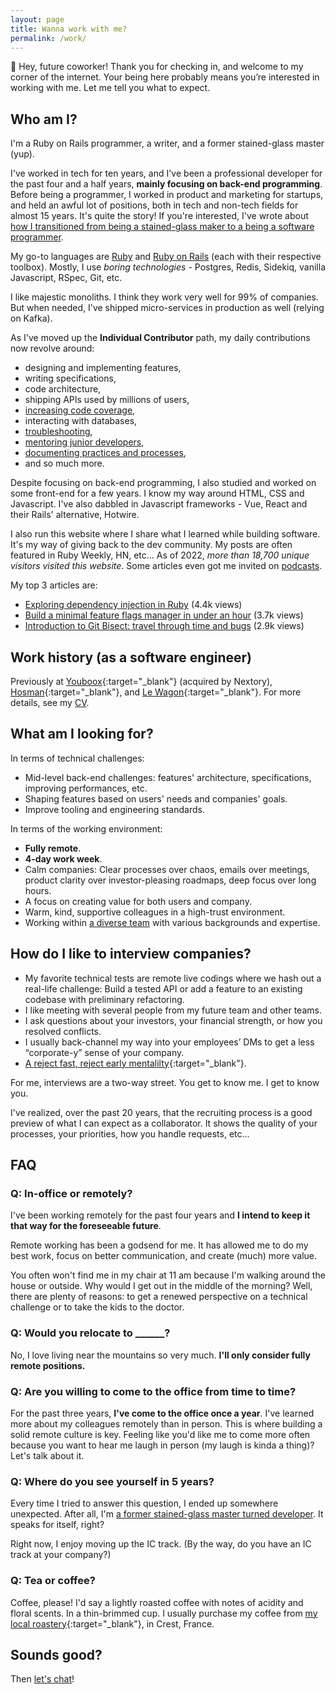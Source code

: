 ```yaml
---
layout: page
title: Wanna work with me?
permalink: /work/
---
```


👋 Hey, future coworker! Thank you for checking in, and welcome to my corner of the internet. Your being here probably means you’re interested in working with me. Let me tell you what to expect.

## Who am I?

I'm a Ruby on Rails programmer, a writer, and a former stained-glass master (yup).

I've worked in tech for ten years, and I've been a professional developer for the past four and a half years, **mainly focusing on back-end programming**. Before being a programmer, I worked in product and marketing for startups, and held an awful lot of positions, both in tech and non-tech fields for almost 15 years. It's quite the story! If you're interested, I've wrote about [how I transitioned from being a stained-glass maker to a being a software programmer]({{site.baseurl}}/from-stained-glass-master-to-software-developer/).

My go-to languages are [Ruby]({{site.baseurl}}/series/ruby/) and [Ruby on Rails]({{site.baseurl}}/series/rails/) (each with their respective toolbox). Mostly, I use *boring technologies* - Postgres, Redis, Sidekiq, vanilla Javascript, RSpec, Git, etc.

I like majestic monoliths. I think they work very well for 99% of companies. But when needed, I've shipped micro-services in production as well (relying on Kafka).

As I've moved up the **Individual Contributor** path, my daily contributions now revolve around:
- designing and implementing features,
- writing specifications,
- code architecture,
- shipping APIs used by millions of users,
- [increasing code coverage]({{site.baseurl}}/series/rspec/),
- interacting with databases,
- [troubleshooting]({{site.baseurl}}/series/debugging/),
- [mentoring junior developers]({{site.baseurl}}/series/career/),
- [documenting practices and processes]({{site.baseurl}}/how-to-write-better-specifications/),
- and so much more.

<!-- add some of the coolest things I've done -->

Despite focusing on back-end programming, I also studied and worked on some front-end for a few years. I know my way around HTML, CSS and Javascript. I've also dabbled in Javascript frameworks - Vue, React and their Rails' alternative, Hotwire.

I also run this website where I share what I learned while building software. It's my way of giving back to the dev community. My posts are often featured in Ruby Weekly, HN, etc... As of 2022, *more than 18,700 unique visitors visited this website*. Some articles even got me invited on [podcasts]({{site.baseurl}}/talks/).

My top 3 articles are:
- [Exploring dependency injection in Ruby]({{site.baseurl}}/dependency-injection-in-ruby/) (4.4k views)
- [Build a minimal feature flags manager in under an hour]({{site.baseurl}}/minimal-feature-flags-manager/) (3.7k views)
- [Introduction to Git Bisect: travel through time and bugs]({{site.baseurl}}/how-to-use-git-bisect/) (2.9k views)

## Work history (as a software engineer)

Previously at [Youboox](https://nextory.com/fr/){:target="\_blank"} (acquired by Nextory), [Hosman](https://www.hosman.co/){:target="\_blank"}, and [Le Wagon](https://www.lewagon.com/fr){:target="\_blank"}. For more details, see my [CV]({{site.baseurl}}/media/shared/about/remimercier-cv-2023.pdf/).

## What am I looking for?

In terms of technical challenges:
- Mid-level back-end challenges: features' architecture, specifications, improving performances, etc.
- Shaping features based on users' needs and companies' goals.
- Improve tooling and engineering standards.

In terms of the working environment:
- **Fully remote**.
- **4-day work week**.
- Calm companies: Clear processes over chaos, emails over meetings, product clarity over investor-pleasing roadmaps, deep focus over long hours.
- A focus on creating value for both users and company.
- Warm, kind, supportive colleagues in a high-trust environment.
- Working within [a diverse team]({{site.baseurl}}/the-need-for-dei/) with various backgrounds and expertise.

## How do I like to interview companies?

- My favorite technical tests are remote live codings where we hash out a real-life challenge: Build a tested API or add a feature to an existing codebase with preliminary refactoring.
- I like meeting with several people from my future team and other teams.
- I ask questions about your investors, your financial strength, or how you resolved conflicts.
- I usually back-channel my way into your employees’ DMs to get a less “corporate-y” sense of your company.
- [A reject fast, reject early mentalilty](https://juanitofatas.com/reject-fast-reject-early){:target="\_blank"}.

For me, interviews are a two-way street. You get to know me. I get to know you.

I've realized, over the past 20 years, that the recruiting process is a good preview of what I can expect as a collaborator. It shows the quality of your processes, your priorities, how you handle requests, etc...

## FAQ

### Q: In-office or remotely?

I've been working remotely for the past four years and **I intend to keep it that way for the foreseeable future**.

Remote working has been a godsend for me. It has allowed me to do my best work, focus on better communication, and create (much) more value.

You often won't find me in my chair at 11 am because I'm walking around the house or outside. Why would I get out in the middle of the morning? Well, there are plenty of reasons: to get a renewed perspective on a technical challenge or to take the kids to the doctor.

### Q: Would you relocate to ______?

No, I love living near the mountains so very much. **I'll only consider fully remote positions.**

### Q: Are you willing to come to the office from time to time?

For the past three years, **I've come to the office once a year**. I've learned more about my colleagues remotely than in person. This is where building a solid remote culture is key. Feeling like you'd like me to come more often because you want to hear me laugh in person (my laugh is kinda a thing)? Let's talk about it.

### Q: Where do you see yourself in 5 years?

Every time I tried to answer this question, I ended up somewhere unexpected. After all, I'm [a former stained-glass master turned developer]({{site.baseurl}}/from-stained-glass-master-to-software-developer/). It speaks for itself, right?

Right now, I enjoy moving up the IC track. (By the way, do you have an IC track at your company?)

### Q: Tea or coffee?

Coffee, please! I'd say a lightly roasted coffee with notes of acidity and floral scents. In a thin-brimmed cup. I usually purchase my coffee from [my local roastery](https://kaffa-roastery.com/){:target="\_blank"}, in Crest, France.

## Sounds good?

Then <a href="mailto:hello@remimercier.com">let's chat</a>!
